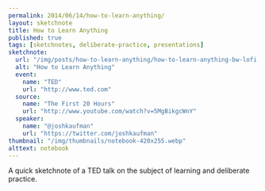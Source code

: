 ```yaml
---
permalink: 2014/06/14/how-to-learn-anything/
layout: sketchnote
title: How to Learn Anything
published: true
tags: [sketchnotes, deliberate-practice, presentations]
sketchnote:
  url: "/img/posts/how-to-learn-anything/how-to-learn-anything-bw-lofi.webp"
  alt: "How to Learn Anything"
  event:
    name: "TED"
    url: "http://www.ted.com"
  source:
    name: "The First 20 Hours"
    url: "http://www.youtube.com/watch?v=5MgBikgcWnY"
  speaker:
    name: "@joshkaufman"
    url: "https://twitter.com/joshkaufman"
thumbnail: "/img/thumbnails/notebook-420x255.webp"
alttext: notebook
---
```


A quick sketchnote of a TED talk on the subject of learning and deliberate practice.
